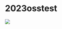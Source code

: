 # 2023osstest
<img src="https://capsule-render.vercel.app/api?type=wave&color=auto&height=300&section=header&text=capsule%20render&fontSize=90" />